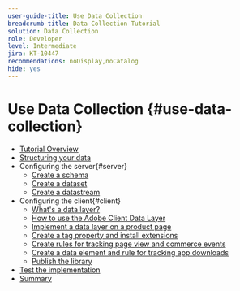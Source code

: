 ```yaml
---
user-guide-title: Use Data Collection
breadcrumb-title: Data Collection Tutorial
solution: Data Collection
role: Developer
level: Intermediate
jira: KT-10447
recommendations: noDisplay,noCatalog
hide: yes
---
```


# Use Data Collection {#use-data-collection}

+ [Tutorial Overview](overview.md)
+ [Structuring your data](structuring-your-data.md)
+ Configuring the server{#server}
  + [Create a schema](configure-the-server/create-a-schema.md)
  + [Create a dataset](configure-the-server/create-a-dataset.md)
  + [Create a datastream](configure-the-server/create-a-datastream.md)
+ Configuring the client{#client}
  + [What's a data layer?](configure-the-client/whats-a-data-layer.md)
  + [How to use the Adobe Client Data Layer](configure-the-client/how-to-use-the-adobe-client-data-layer.md)
  + [Implement a data layer on a product page](configure-the-client/implement-product-page-data-layer.md)
  + [Create a tag property and install extensions](configure-the-client/create-a-tags-property-and-install-extensions.md)
  + [Create rules for tracking page view and commerce events](configure-the-client/create-rules-for-tracking-page-view-and-commerce-events.md)
  + [Create a data element and rule for tracking app downloads](configure-the-client/create-a-data-element-and-rule-for-tracking-app-downloads.md)
  + [Publish the library](configure-the-client/publish-the-library.md)
+ [Test the implementation](test-the-implementation.md)
+ [Summary](summary.md)
